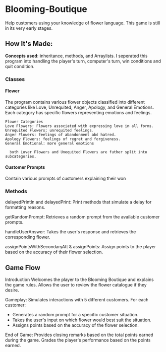 # Blooming-Boutique
Help customers using your knowledge of flower language. This game is still in its very early stages.


## How It's Made:

**Concepts used:** inheritance, methods, and Arraylists.
I seperated this program into handling the player's turn, computer's turn, win conditions and quit condition. 

### Classes

 #### Flower
The program contains various flower objects classified into different categories like Love, Unrequited, Anger, Apology, and General Emotions. Each category has specific flowers representing emotions and feelings.

    Flower Categories
    Love Flowers: Flowers associated with expressing love in all forms.
    Unrequited Flowers: unrequited feelings.
    Anger Flowers: feelings of abandonment abd hatred.
    Apology Flowers: feelings of regret and forgiveness.
    General Emotional: more general emotions

      both Lover Flowers and Unequited Flowers are futher split into subcategories.
  
 #### Customer Prompts
 Contain various prompts of customers explaining their won

 ### Methods
delayedPrintln and delayedPrint: Print methods that simulate a delay for formatting reasons.

getRandomPrompt: Retrieves a random prompt from the available customer prompts.

handleUserAnswer: Takes the user's response and retrieves the corresponding flower.

assignPointsWithSecondaryAtt & assignPoints: Assign points to the player based on the accuracy of their flower selection.

## Game Flow

  Introduction
Welcomes the player to the Blooming Boutique and explains the game rules.
Allows the user to review the flower catalogue if they desire.

Gameplay:
Simulates interactions with 5 different customers.
For each customer:
- Generates a random prompt for a specific customer situation.
- Takes the user's input on which flower would best suit the situation.
- Assigns points based on the accuracy of the flower selection.

End of Game:
Provides closing remarks based on the total points earned during the game.
Grades the player's performance based on the points earned.

